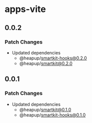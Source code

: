 # apps-vite

## 0.0.2

### Patch Changes

- Updated dependencies
  - @heapup/smartkit-hooks@0.2.0
  - @heapup/smartkit@0.2.0

## 0.0.1

### Patch Changes

- Updated dependencies
  - @heapup/smartkit@0.1.0
  - @heapup/smartkit-hooks@0.1.0
